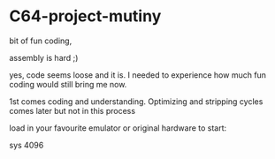 # C64-project-mutiny

bit of fun coding, 

assembly is hard ;)

yes, code seems loose and it is.
I needed to experience how much
fun coding would still bring me now.

1st comes coding and understanding.
Optimizing and stripping cycles
comes later but not in this process 

load in your favourite emulator or
original hardware to start:

sys 4096
